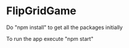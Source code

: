 # FlipGridGame

Do "npm install" to get all the packages initially

To run the app execute "npm start"
